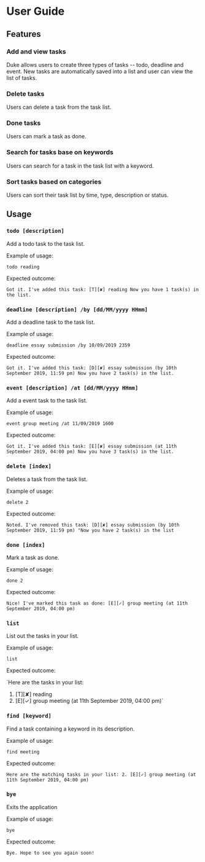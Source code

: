 # User Guide

## Features 

### Add and view tasks

Duke allows users to create three types of tasks -- todo, deadline and event. New tasks are automatically saved into a list and user can view the list of tasks.

### Delete tasks

Users can delete a task from the task list.

### Done tasks

Users can mark a task as done.

### Search for tasks base on keywords

Users can search for a task in the task list with a keyword.

### Sort tasks based on categories

Users can sort their task list by time, type, description or status.

## Usage

### `todo [description]`

Add a todo task to the task list.

Example of usage: 

`todo reading`

Expected outcome:

`Got it. I've added this task:
[T][✘] reading
Now you have 1 task(s) in the list.`

### `deadline [description] /by [dd/MM/yyyy HHmm]`

Add a deadline task to the task list.

Example of usage: 

`deadline essay submission /by 10/09/2019 2359`

Expected outcome:

`Got it. I've added this task:
[D][✘] essay submission (by 10th September 2019, 11:59 pm)
Now you have 2 task(s) in the list.`

### `event [description] /at [dd/MM/yyyy HHmm]`

Add a event task to the task list.

Example of usage: 

`event group meeting /at 11/09/2019 1600`

Expected outcome:

`Got it. I've added this task:
[E][✘] essay submission (at 11th September 2019, 04:00 pm)
Now you have 3 task(s) in the list.`

### `delete [index]`

Deletes a task from the task list.

Example of usage: 

`delete 2`

Expected outcome:

`Noted. I've removed this task:
[D][✘] essay submission (by 10th September 2019, 11:59 pm)
"Now you have 2 task(s) in the list`

### `done [index]`

Mark a task as done.

Example of usage: 

`done 2`

Expected outcome:

`Nice! I've marked this task as done:
[E][✓] group meeting (at 11th September 2019, 04:00 pm)`

### `list`

List out the tasks in your list.

Example of usage: 

`list`

Expected outcome:

`Here are the tasks in your list:
1. [T][✘] reading
2. [E][✓] group meeting (at 11th September 2019, 04:00 pm)`

### `find [keyword]`

Find a task containing a keyword in its description.

Example of usage: 

`find meeting`

Expected outcome:

`Here are the matching tasks in your list:
2. [E][✓] group meeting (at 11th September 2019, 04:00 pm)`

### `bye`

Exits the application

Example of usage: 

`bye`

Expected outcome:

`Bye. Hope to see you again soon!`

